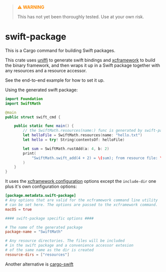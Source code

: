 > <span style="color:darkorange">**⚠️ WARNING**</span>
>
> This has not yet been thoroughly tested. Use at your own risk.

# swift-package

This is a Cargo command for building Swift packages.

This crate uses [uniffi](https://mozilla.github.io/uniffi-rs/latest/) to generate swift bindings
and [xcframework](https://crates.io/crates/xcframework) to build the binary
framework, and then wraps it up in a Swift package together with any resources and a
resource accessor.

See the end-to-end example for how to set it up.

Using the generated swift package:

```swift
import Foundation
import SwiftMath

@main
public struct swift_cmd {

    public static func main() {
        // the SwiftMath.resources(name:) func is generated by swift-package.
        let helloFile = SwiftMath.resources(name: "hello.txt")
        let hello = try! String(contentsOf: helloFile)

        let sum = SwiftMath.rustAdd(a: 4, b: 2)
        print(
            "SwiftMath.swift_add(4 + 2) = \(sum); from resource file: \(hello)"
        )
    }
}
```

It uses the [xcframework configuration](https://crates.io/crates/xcframework#configuration)
options except the `include-dir` one plus it's own configuration options:

```toml
[package.metadata.swift-package]
# Any options that are valid for the xcframework command line utility
# can be set here. The options are passed to the xcframework command.
macOS = true

#### swift-package specific options ####

# The name of the generated package
package-name = "SwiftMath"

# Any resource directories. The files will be included
# in the swift package and a convenience accessor extesion
# of the same name as the dir is created
resource-dirs = ["resources"]
```

Another alternative is [cargo-swift](https://crates.io/crates/cargo-swift)
